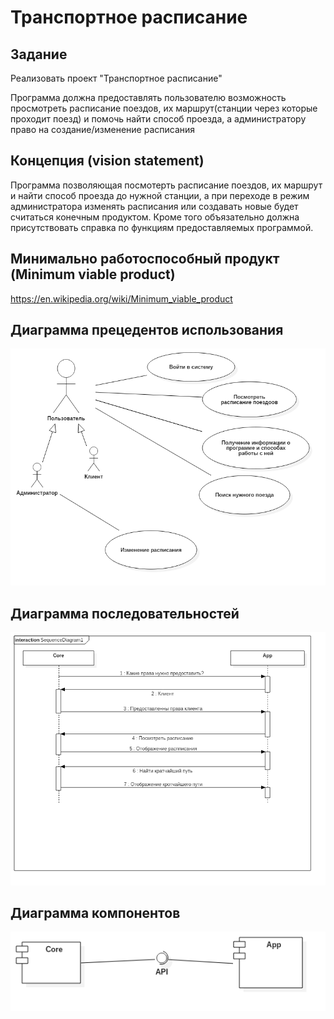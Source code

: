 # Транспортное расписание

## Задание

Реализовать проект "Транспортное расписание" 

Программа должна предоставлять пользователю возможность просмотреть расписание поездов, их маршрут(станции через которые проходит поезд) и помочь найти способ проезда, а администратору право на создание/изменение расписания

## Концепция (vision statement)

Программа позволяющая посмотерть расписание поездов, их маршрут и найти способ проезда до нужной станции, а при переходе в режим администратора изменять расписания или создавать новые будет считаться конечным продуктом. Кроме того объязательно должна присутствовать справка по функциям предоставляемых программой.

## Минимально работоспособный продукт (Minimum viable product)
https://en.wikipedia.org/wiki/Minimum_viable_product

## Диаграмма прецедентов использования
![UseCaseDiagram is not displayed](report/UseCaseDiagram.png)

## Диаграмма последовательностей

![Chart sequences is not displayed](report/Chart_sequences.png)

## Диаграмма компонентов

![Chart components is not displayed](report/Chart_components.png)